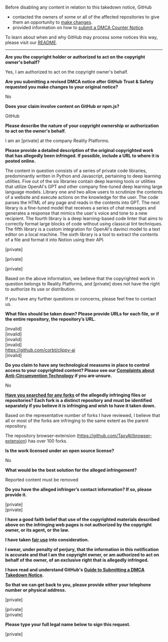 Before disabling any content in relation to this takedown notice, GitHub
- contacted the owners of some or all of the affected repositories to give them an opportunity to [make changes](https://docs.github.com/en/github/site-policy/dmca-takedown-policy#a-how-does-this-actually-work).
- provided information on how to [submit a DMCA Counter Notice](https://docs.github.com/en/articles/guide-to-submitting-a-dmca-counter-notice).

To learn about when and why GitHub may process some notices this way, please visit our [README](https://github.com/github/dmca/blob/master/README.md#anatomy-of-a-takedown-notice).

---

**Are you the copyright holder or authorized to act on the copyright owner's behalf?**

Yes, I am authorized to act on the copyright owner's behalf.

**Are you submitting a revised DMCA notice after GitHub Trust & Safety requested you make changes to your original notice?**

No

**Does your claim involve content on GitHub or npm.js?**

GitHub

**Please describe the nature of your copyright ownership or authorization to act on the owner's behalf.**

I am an [private] at the company Reality Platforms.

**Please provide a detailed description of the original copyrighted work that has allegedly been infringed. If possible, include a URL to where it is posted online.**

The content in question consists of a series of private code libraries, predominantly written in Python and Javascript, pertaining to deep learning utilities. Five out of the six libraries contain deep learning tools or utilities that utilize OpenAI's GPT and other company fine-tuned deep learning large language models. Library one and two allow users to scrutinize the contents of a website and execute actions on the knowledge for the user. The code parses the HTML of any page and reads in the contents into GPT. The next library is a fine-tuned model that receives a series of chat messages and generates a response that mimics the user's voice and tone to a new recipient. The fourth library is a deep learning-based code linter that aims to correctly format large blocks of code without using classical lint techniques. The fifth library is a custom integration for OpenAI's davinci model to a text editor on a local machine. The sixth library is a tool to extract the contents of a file and format it into Notion using their API.

[private]

[private]

[private]

Based on the above information, we believe that the copyrighted work in question belongs to Reality Platforms, and [private] does not have the right to authorize its use or distribution.

If you have any further questions or concerns, please feel free to contact us.

**What files should be taken down? Please provide URLs for each file, or if the entire repository, the repository’s URL.**

[invalid]  
[invalid]  
[invalid]  
[invalid]  
https://github.com/corbt/clippy-ai  
[invalid]  

**Do you claim to have any technological measures in place to control access to your copyrighted content? Please see our <a href="https://docs.github.com/articles/guide-to-submitting-a-dmca-takedown-notice#complaints-about-anti-circumvention-technology">Complaints about Anti-Circumvention Technology</a> if you are unsure.**

No

**<a href="https://docs.github.com/articles/dmca-takedown-policy#b-what-about-forks-or-whats-a-fork">Have you searched for any forks</a> of the allegedly infringing files or repositories? Each fork is a distinct repository and must be identified separately if you believe it is infringing and wish to have it taken down.**

Based on the representative number of forks I have reviewed, I believe that all or most of the forks are infringing to the same extent as the parent repository.

The repository browser-extension (https://github.com/TaxyAI/browser-extension) has over 100 forks.

**Is the work licensed under an open source license?**

No

**What would be the best solution for the alleged infringement?**

Reported content must be removed

**Do you have the alleged infringer’s contact information? If so, please provide it.**

[private]  
[private]

**I have a good faith belief that use of the copyrighted materials described above on the infringing web pages is not authorized by the copyright owner, or its agent, or the law.**

**I have taken <a href="https://www.lumendatabase.org/topics/22">fair use</a> into consideration.**

**I swear, under penalty of perjury, that the information in this notification is accurate and that I am the copyright owner, or am authorized to act on behalf of the owner, of an exclusive right that is allegedly infringed.**

**I have read and understand GitHub's <a href="https://docs.github.com/articles/guide-to-submitting-a-dmca-takedown-notice/">Guide to Submitting a DMCA Takedown Notice</a>.**

**So that we can get back to you, please provide either your telephone number or physical address.**

[private]

[private]  
[private]

**Please type your full legal name below to sign this request.**

[private]
